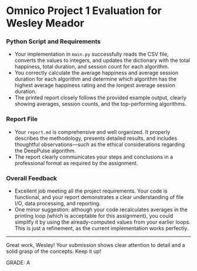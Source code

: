 # Omnico Project 1 Evaluation for Wesley Meador

### Python Script and Requirements

- Your implementation in `main.py` successfully reads the CSV file, converts the values to integers, and updates the dictionary with the total happiness, total duration, and session count for each algorithm.
- You correctly calculate the average happiness and average session duration for each algorithm and determine which algorithm has the highest average happiness rating and the longest average session duration.
- The printed report closely follows the provided example output, clearly showing averages, session counts, and the top-performing algorithms.

### Report File

- Your `report.md` is comprehensive and well organized. It properly describes the methodology, presents detailed results, and includes thoughtful observations—such as the ethical considerations regarding the DeepPulse algorithm.
- The report clearly communicates your steps and conclusions in a professional format as required by the assignment.

### Overall Feedback

- Excellent job meeting all the project requirements. Your code is functional, and your report demonstrates a clear understanding of file I/O, data processing, and reporting.
- One minor suggestion: although your code recalculates averages in the printing loop (which is acceptable for this assignment), you could simplify it by using the already-computed values from your earlier loops. This is just a refinement, as the current implementation works perfectly.

---

Great work, Wesley! Your submission shows clear attention to detail and a solid grasp of the concepts. Keep it up!

GRADE: A
